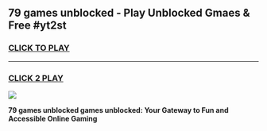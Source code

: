
## 79 games unblocked - Play Unblocked Gmaes & Free #yt2st
<h3>
<a href="https://premium.freeplayer.one?title=79_games_unblocked&ref=01M">CLICK TO PLAY</a></h3>
<hr>

<h3>
<a href="https://premium.freeplayer.one?title=79_games_unblocked&ref=01M">CLICK 2 PLAY</a>
  
</h3>

<a href="https://premium.freeplayer.one?title=79_games_unblocked&ref=01M"><img src="https://clearcache.store/games.png"></a>


**79 games unblocked games unblocked: Your Gateway to Fun and Accessible Online Gaming**
